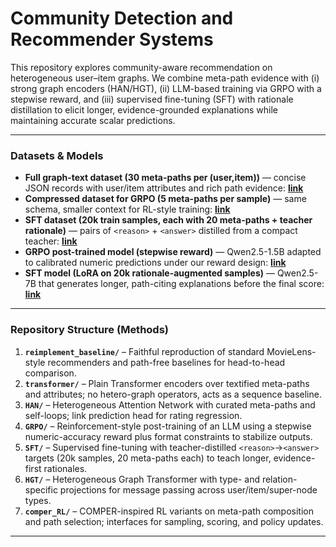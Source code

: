 # Community Detection and Recommender Systems

This repository explores community-aware recommendation on heterogeneous user–item graphs. We combine meta-path evidence with (i) strong graph encoders (HAN/HGT), (ii) LLM-based training via GRPO with a stepwise reward, and (iii) supervised fine-tuning (SFT) with rationale distillation to elicit longer, evidence-grounded explanations while maintaining accurate scalar predictions.

---

### Datasets & Models

- **Full graph-text dataset (30 meta-paths per (user,item))** — concise JSON records with user/item attributes and rich path evidence: **[link](https://huggingface.co/datasets/mohammad-shirkhani/social_movielens_new2)**  
- **Compressed dataset for GRPO (5 meta-paths per sample)** — same schema, smaller context for RL-style training: **[link](https://huggingface.co/datasets/mohammad-shirkhani/social_movielens_compress)**  
- **SFT dataset (20k train samples, each with 20 meta-paths + teacher rationale)** — pairs of `<reason>` + `<answer>` distilled from a compact teacher: **[link](https://huggingface.co/datasets/mohammad-shirkhani/social_movielens_custom_with_reason)**  
- **GRPO post-trained model (stepwise reward)** — Qwen2.5-1.5B adapted to calibrated numeric predictions under our reward design: **[link](https://huggingface.co/mohammad-shirkhani/Qwen2.5-1.5B-GRPO-rating-new)**  
- **SFT model (LoRA on 20k rationale-augmented samples)** — Qwen2.5-7B that generates longer, path-citing explanations before the final score: **[link](https://huggingface.co/mohammad-shirkhani/qwen2.5_7b_rating_SFT)**

---

### Repository Structure (Methods)

1. **`reimplement_baseline/`** – Faithful reproduction of standard MovieLens-style recommenders and path-free baselines for head-to-head comparison.  
2. **`transformer/`** – Plain Transformer encoders over textified meta-paths and attributes; no hetero-graph operators, acts as a sequence baseline.  
3. **`HAN/`** – Heterogeneous Attention Network with curated meta-paths and self-loops; link prediction head for rating regression.  
4. **`GRPO/`** – Reinforcement-style post-training of an LLM using a stepwise numeric-accuracy reward plus format constraints to stabilize outputs.  
5. **`SFT/`** – Supervised fine-tuning with teacher-distilled `<reason>`→`<answer>` targets (20k samples, 20 meta-paths each) to teach longer, evidence-first rationales.  
6. **`HGT/`** – Heterogeneous Graph Transformer with type- and relation-specific projections for message passing across user/item/super-node types.  
7. **`comper_RL/`** – COMPER-inspired RL variants on meta-path composition and path selection; interfaces for sampling, scoring, and policy updates.

---
